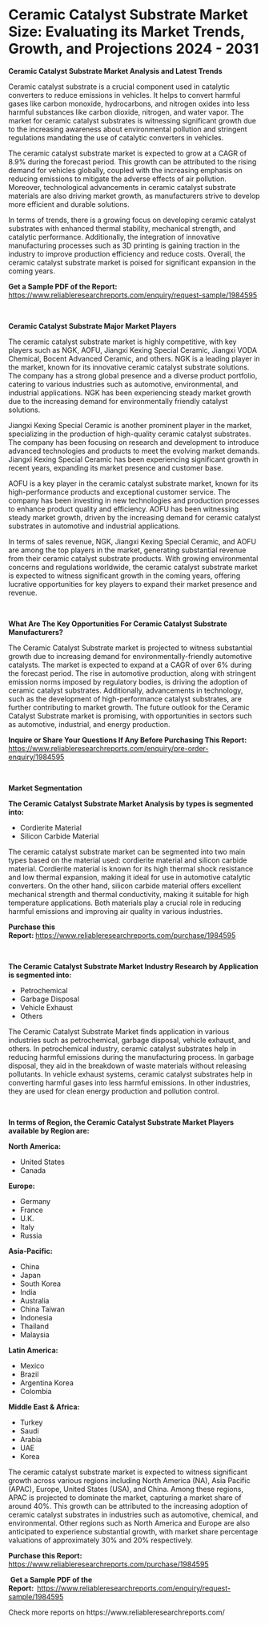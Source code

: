<p><h1>Ceramic Catalyst Substrate Market Size: Evaluating its Market Trends, Growth, and Projections 2024 - 2031</h1></p><p><strong>Ceramic Catalyst Substrate Market Analysis and Latest Trends</strong></p>
<p><p>Ceramic catalyst substrate is a crucial component used in catalytic converters to reduce emissions in vehicles. It helps to convert harmful gases like carbon monoxide, hydrocarbons, and nitrogen oxides into less harmful substances like carbon dioxide, nitrogen, and water vapor. The market for ceramic catalyst substrates is witnessing significant growth due to the increasing awareness about environmental pollution and stringent regulations mandating the use of catalytic converters in vehicles.</p><p>The ceramic catalyst substrate market is expected to grow at a CAGR of 8.9% during the forecast period. This growth can be attributed to the rising demand for vehicles globally, coupled with the increasing emphasis on reducing emissions to mitigate the adverse effects of air pollution. Moreover, technological advancements in ceramic catalyst substrate materials are also driving market growth, as manufacturers strive to develop more efficient and durable solutions.</p><p>In terms of trends, there is a growing focus on developing ceramic catalyst substrates with enhanced thermal stability, mechanical strength, and catalytic performance. Additionally, the integration of innovative manufacturing processes such as 3D printing is gaining traction in the industry to improve production efficiency and reduce costs. Overall, the ceramic catalyst substrate market is poised for significant expansion in the coming years.</p></p>
<p><strong>Get a Sample PDF of the Report:&nbsp;</strong> <a href="https://www.reliableresearchreports.com/enquiry/request-sample/1984595">https://www.reliableresearchreports.com/enquiry/request-sample/1984595</a></p>
<p>&nbsp;</p>
<p><strong>Ceramic Catalyst Substrate Major Market Players</strong></p>
<p><p>The ceramic catalyst substrate market is highly competitive, with key players such as NGK, AOFU, Jiangxi Kexing Special Ceramic, Jiangxi VODA Chemical, Bocent Advanced Ceramic, and others. NGK is a leading player in the market, known for its innovative ceramic catalyst substrate solutions. The company has a strong global presence and a diverse product portfolio, catering to various industries such as automotive, environmental, and industrial applications. NGK has been experiencing steady market growth due to the increasing demand for environmentally friendly catalyst solutions.</p><p>Jiangxi Kexing Special Ceramic is another prominent player in the market, specializing in the production of high-quality ceramic catalyst substrates. The company has been focusing on research and development to introduce advanced technologies and products to meet the evolving market demands. Jiangxi Kexing Special Ceramic has been experiencing significant growth in recent years, expanding its market presence and customer base.</p><p>AOFU is a key player in the ceramic catalyst substrate market, known for its high-performance products and exceptional customer service. The company has been investing in new technologies and production processes to enhance product quality and efficiency. AOFU has been witnessing steady market growth, driven by the increasing demand for ceramic catalyst substrates in automotive and industrial applications.</p><p>In terms of sales revenue, NGK, Jiangxi Kexing Special Ceramic, and AOFU are among the top players in the market, generating substantial revenue from their ceramic catalyst substrate products. With growing environmental concerns and regulations worldwide, the ceramic catalyst substrate market is expected to witness significant growth in the coming years, offering lucrative opportunities for key players to expand their market presence and revenue.</p></p>
<p>&nbsp;</p>
<p><strong>What Are The Key Opportunities For Ceramic Catalyst Substrate Manufacturers?</strong></p>
<p><p>The Ceramic Catalyst Substrate market is projected to witness substantial growth due to increasing demand for environmentally-friendly automotive catalysts. The market is expected to expand at a CAGR of over 6% during the forecast period. The rise in automotive production, along with stringent emission norms imposed by regulatory bodies, is driving the adoption of ceramic catalyst substrates. Additionally, advancements in technology, such as the development of high-performance catalyst substrates, are further contributing to market growth. The future outlook for the Ceramic Catalyst Substrate market is promising, with opportunities in sectors such as automotive, industrial, and energy production.</p></p>
<p><strong>Inquire or Share Your Questions If Any Before Purchasing This Report:</strong> <a href="https://www.reliableresearchreports.com/enquiry/pre-order-enquiry/1984595">https://www.reliableresearchreports.com/enquiry/pre-order-enquiry/1984595</a></p>
<p>&nbsp;</p>
<p><strong>Market Segmentation</strong></p>
<p><strong>The Ceramic Catalyst Substrate Market Analysis by types is segmented into:</strong></p>
<p><ul><li>Cordierite Material</li><li>Silicon Carbide Material</li></ul></p>
<p><p>The ceramic catalyst substrate market can be segmented into two main types based on the material used: cordierite material and silicon carbide material. Cordierite material is known for its high thermal shock resistance and low thermal expansion, making it ideal for use in automotive catalytic converters. On the other hand, silicon carbide material offers excellent mechanical strength and thermal conductivity, making it suitable for high temperature applications. Both materials play a crucial role in reducing harmful emissions and improving air quality in various industries.</p></p>
<p><strong>Purchase this Report:&nbsp;</strong><a href="https://www.reliableresearchreports.com/purchase/1984595">https://www.reliableresearchreports.com/purchase/1984595</a></p>
<p>&nbsp;</p>
<p><strong>The Ceramic Catalyst Substrate Market Industry Research by Application is segmented into:</strong></p>
<p><ul><li>Petrochemical</li><li>Garbage Disposal</li><li>Vehicle Exhaust</li><li>Others</li></ul></p>
<p><p>The Ceramic Catalyst Substrate Market finds application in various industries such as petrochemical, garbage disposal, vehicle exhaust, and others. In petrochemical industry, ceramic catalyst substrates help in reducing harmful emissions during the manufacturing process. In garbage disposal, they aid in the breakdown of waste materials without releasing pollutants. In vehicle exhaust systems, ceramic catalyst substrates help in converting harmful gases into less harmful emissions. In other industries, they are used for clean energy production and pollution control.</p></p>
<p>&nbsp;</p>
<p><strong>In terms of Region, the Ceramic Catalyst Substrate Market Players available by Region are:</strong></p>
<p>
    <p> <strong> North America: </strong>
        <ul>
            <li>United States</li>
            <li>Canada</li>
        </ul>
        </p> 
    <p> <strong> Europe: </strong>
        <ul>
            <li>Germany</li>
            <li>France</li>
            <li>U.K.</li>
            <li>Italy</li>
            <li>Russia</li>
        </ul>
        </p> 
    <p> <strong> Asia-Pacific: </strong>
        <ul>
            <li>China</li>
            <li>Japan</li>
            <li>South Korea</li>
            <li>India</li>
            <li>Australia</li>
            <li>China Taiwan</li>
            <li>Indonesia</li>
            <li>Thailand</li>
            <li>Malaysia</li>
        </ul>
        </p> 
    <p> <strong> Latin America: </strong>
        <ul>
            <li>Mexico</li>
            <li>Brazil</li>
            <li>Argentina Korea</li>
            <li>Colombia</li>
        </ul>
        </p> 
    <p> <strong> Middle East & Africa: </strong>
        <ul>
            <li>Turkey</li>
            <li>Saudi</li>
            <li>Arabia</li>
            <li>UAE</li>
            <li>Korea</li>
        </ul>
    </p>
    </p>
<p><p>The ceramic catalyst substrate market is expected to witness significant growth across various regions including North America (NA), Asia Pacific (APAC), Europe, United States (USA), and China. Among these regions, APAC is projected to dominate the market, capturing a market share of around 40%. This growth can be attributed to the increasing adoption of ceramic catalyst substrates in industries such as automotive, chemical, and environmental. Other regions such as North America and Europe are also anticipated to experience substantial growth, with market share percentage valuations of approximately 30% and 20% respectively.</p></p>
<p><strong>Purchase this Report: </strong><a href="https://www.reliableresearchreports.com/purchase/1984595">https://www.reliableresearchreports.com/purchase/1984595</a></p>
<p>&nbsp;<strong>Get a Sample PDF of the Report:&nbsp;&nbsp;</strong><a href="https://www.reliableresearchreports.com/enquiry/request-sample/1984595">https://www.reliableresearchreports.com/enquiry/request-sample/1984595</a></p>
<p><strong></strong></p>
<p>Check more reports on https://www.reliableresearchreports.com/</p>
